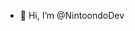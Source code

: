 - 👋 Hi, I’m @NintoondoDev

<!---
NintoondoDev/NintoondoDev is a ✨ special ✨ repository because its `README.md` (this file) appears on your GitHub profile.
You can click the Preview link to take a look at your changes.
--->
